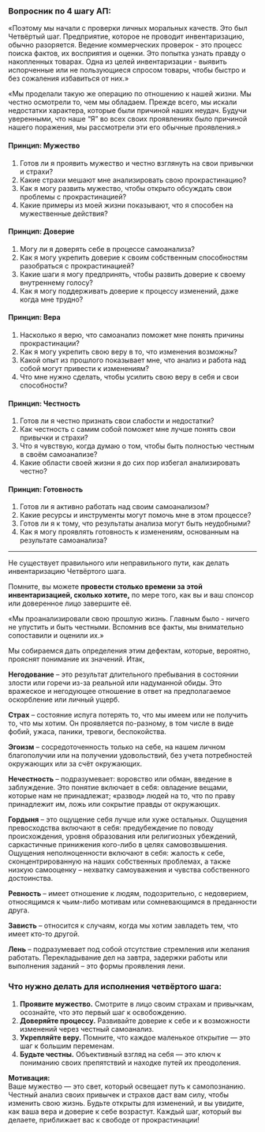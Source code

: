 ### Вопросник по 4 шагу АП:

«Поэтому мы начали с проверки личных моральных качеств. Это был
Четвёртый шаг. Предприятие, которое не проводит инвентаризацию, обычно
разоряется. Ведение коммерческих проверок - это процесс поиска фактов, их
восприятия и оценки. Это попытка узнать правду о накопленных товарах. Одна
из целей инвентаризации - выявить испорченные или не пользующиеся спросом
товары, чтобы быстро и без сожаления избавиться от них.»

«Мы проделали такую же операцию по отношению к нашей жизни. Мы
честно осмотрели то, чем мы обладаем. Прежде всего, мы искали недостатки
характера, которые были причиной наших неудач. Будучи уверенными, что наше
“Я” во всех своих проявлениях было причиной нашего поражения, мы
рассмотрели эти его обычные проявления.»

#### Принцип: **Мужество**  
1. Готов ли я проявить мужество и честно взглянуть на свои привычки и страхи?  
2. Какие страхи мешают мне анализировать свою прокрастинацию?  
3. Как я могу развить мужество, чтобы открыто обсуждать свои проблемы с прокрастинацией?  
4. Какие примеры из моей жизни показывают, что я способен на мужественные действия?

#### Принцип: **Доверие**  
1. Могу ли я доверять себе в процессе самоанализа?  
2. Как я могу укрепить доверие к своим собственным способностям разобраться с прокрастинацией?  
3. Какие шаги я могу предпринять, чтобы развить доверие к своему внутреннему голосу?  
4. Как я могу поддерживать доверие к процессу изменений, даже когда мне трудно?

#### Принцип: **Вера**  
1. Насколько я верю, что самоанализ поможет мне понять причины прокрастинации?  
2. Как я могу укрепить свою веру в то, что изменения возможны?  
3. Какой опыт из прошлого показывает мне, что анализ и работа над собой могут привести к изменениям?  
4. Что мне нужно сделать, чтобы усилить свою веру в себя и свои способности?

#### Принцип: **Честность**  
1. Готов ли я честно признать свои слабости и недостатки?  
2. Как честность с самим собой поможет мне лучше понять свои привычки и страхи?  
3. Что я чувствую, когда думаю о том, чтобы быть полностью честным в своём самоанализе?  
4. Какие области своей жизни я до сих пор избегал анализировать честно?

#### Принцип: **Готовность**  
1. Готов ли я активно работать над своим самоанализом?  
2. Какие ресурсы и инструменты могут помочь мне в этом процессе?  
3. Готов ли я к тому, что результаты анализа могут быть неудобными?  
4. Как я могу проявлять готовность к изменениям, основанным на результате самоанализа?

---

Не существует правильного или неправильного пути, как делать инвентаризацию Четвёртого шага.

Помните, вы можете **провести столько времени за этой инвентаризацией, сколько хотите,** по мере того, как вы и ваш спонсор или доверенное лицо завершите её.

«Мы проанализировали свою прошлую жизнь. Главным было - ничего не упустить и быть честными. Вспомнив все факты, мы внимательно сопоставили и оценили их.»

Мы собираемся дать определения этим дефектам, которые, вероятно, прояснят понимание их значений. Итак,

**Негодование** – это результат длительного пребывания в состоянии злости или горечи из-за реальной или надуманной обиды. Это вражеское и негодующее отношение в ответ на предполагаемое оскорбление или личный ущерб.

**Страх** – состояние испуга потерять то, что мы имеем или не получить то, что мы хотим. Он проявляется по-разному, в том числе в виде фобий, ужаса, паники, тревоги, беспокойства.

**Эгоизм** – сосредоточенность только на себе, на нашем личном благополучии или на получении удовольствий, без учета потребностей окружающих или за счёт окружающих.

**Нечестность** – подразумевает: воровство или обман, введение в заблуждение. Это понятие включает в себя: овладение вещами, которые нам не принадлежат; «развод» людей на то, что по праву принадлежит им, ложь или сокрытие правды от окружающих.

**Гордыня** – это ощущение себя лучше или хуже остальных. Ощущения превосходства включают в себя: предубеждение по поводу происхождения, уровня образования или религиозных убеждений, саркастичные принижения кого-либо в целях самовозвышения. Ощущения неполноценности включают в себя: жалость к себе, сконцентрированную на наших собственных проблемах, а также низкую самооценку – нехватку самоуважения и чувства собственного достоинства.

**Ревность** – имеет отношение к людям, подозрительно, с недоверием, относящимся к чьим-либо мотивам или сомневающимся в преданности друга.

**Зависть** – относится к случаям, когда мы хотим завладеть тем, что имеет кто-то другой.

**Лень** – подразумевает под собой отсутствие стремления или желания работать.
Перекладывание дел на завтра, задержки работы или выполнения заданий – это формы проявления лени.

### Что нужно делать для исполнения четвёртого шага:
1. **Проявите мужество.** Смотрите в лицо своим страхам и привычкам, осознайте, что это первый шаг к освобождению.
2. **Доверяйте процессу.** Развивайте доверие к себе и к возможности изменений через честный самоанализ.
3. **Укрепляйте веру.** Помните, что каждое маленькое открытие — это шаг к большим переменам.
4. **Будьте честны.** Объективный взгляд на себя — это ключ к пониманию своих препятствий и находке путей их преодоления.

**Мотивация:**  
Ваше мужество — это свет, который освещает путь к самопознанию. Честный анализ своих привычек и страхов даст вам силу, чтобы изменить свою жизнь. Будьте открыты для изменений, и вы увидите, как ваша вера и доверие к себе возрастут. Каждый шаг, который вы делаете, приближает вас к свободе от прокрастинации!
